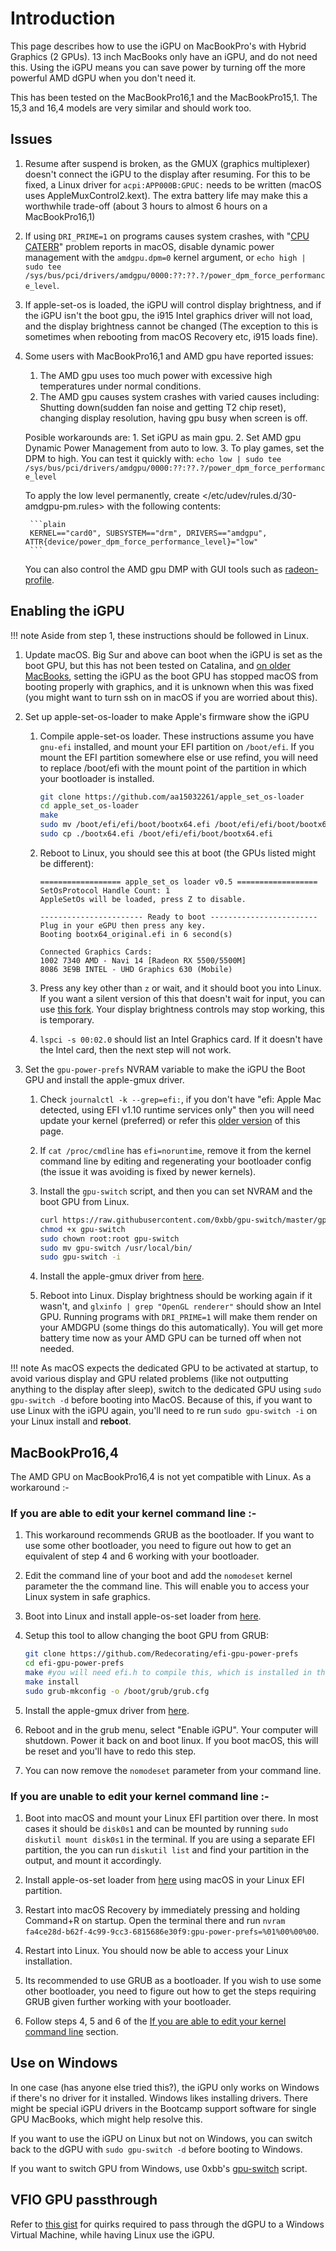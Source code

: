 # Introduction

This page describes how to use the iGPU on MacBookPro's with Hybrid Graphics (2 GPUs). 13 inch MacBooks only have an iGPU, and do not need this. Using the iGPU means you can save power by turning off the more powerful AMD dGPU when you don't need it.

This has been tested on the MacBookPro16,1 and the MacBookPro15,1. The 15,3 and 16,4 models are very similar and should work too.

## Issues

1. Resume after suspend is broken, as the GMUX (graphics multiplexer) doesn't connect the iGPU to the display after resuming. For this to be fixed, a Linux driver for `acpi:APP000B:GPUC:` needs to be written (macOS uses AppleMuxControl2.kext). The extra battery life may make this a worthwhile trade-off (about 3 hours to almost 6 hours on a MacBookPro16,1)
2. If using `DRI_PRIME=1` on programs causes system crashes, with "[CPU CATERR](https://gist.github.com/Redecorating/956a672e6922e285de83fdd7d9982e5e#gistcomment-3719941)" problem reports in macOS, disable dynamic power management with the `amdgpu.dpm=0` kernel argument, or `echo high | sudo tee /sys/bus/pci/drivers/amdgpu/0000:??:??.?/power_dpm_force_performance_level`.
3. If apple-set-os is loaded, the iGPU will control display brightness, and if the iGPU isn't the boot gpu, the i915 Intel graphics driver will not load, and the display brightness cannot be changed (The exception to this is sometimes when rebooting from macOS Recovery etc, i915 loads fine).
4. Some users with MacBookPro16,1 and AMD gpu have reported issues:

    1. The AMD gpu uses too much power with excessive high temperatures under normal conditions.
    2. The AMD gpu causes system crashes with varied causes including: Shutting down(sudden fan noise and getting T2 chip reset), changing display resolution, having gpu busy when screen is off.

    Posible workarounds are:
        1. Set iGPU as main gpu.
        2. Set AMD gpu Dynamic Power Management from auto to low.
        3. To play games, set the DPM to high.
    You can test it quickly with: `echo low | sudo tee /sys/bus/pci/drivers/amdgpu/0000:??:??.?/power_dpm_force_performance_level`

    To apply the low level permanently, create </etc/udev/rules.d/30-amdgpu-pm.rules> with the following contents:

        ```plain
        KERNEL=="card0", SUBSYSTEM=="drm", DRIVERS=="amdgpu", ATTR{device/power_dpm_force_performance_level}="low"
        ```

    You can also control the AMD gpu DMP with GUI tools such as [radeon-profile](https://github.com/emerge-e-world/radeon-profile).

## Enabling the iGPU

!!! note
    Aside from step 1, these instructions should be followed in Linux.

1.  Update macOS. Big Sur and above can boot when the iGPU is set as the boot GPU, but this has not been tested on Catalina, and [on older MacBooks](https://github.com/Dunedan/mbp-2016-linux/issues/6#issuecomment-286200226), setting the iGPU as the boot GPU has stopped macOS from booting properly with graphics, and it is unknown when this was fixed (you might want to turn ssh on in macOS if you are worried about this).

2.  Set up apple-set-os-loader to make Apple's firmware show the iGPU

    1.  Compile apple-set-os loader. These instructions assume you have `gnu-efi` installed, and mount your EFI partition on `/boot/efi`. If you mount the EFI partition somewhere else or use refind, you will need to replace /boot/efi with the mount point of the partition in which your bootloader is installed.

        ```sh
        git clone https://github.com/aa15032261/apple_set_os-loader
        cd apple_set_os-loader
        make
        sudo mv /boot/efi/efi/boot/bootx64.efi /boot/efi/efi/boot/bootx64_original.efi
        sudo cp ./bootx64.efi /boot/efi/efi/boot/bootx64.efi
        ```

    2.  Reboot to Linux, you should see this at boot (the GPUs listed might be different):

        ```plain
        ================== apple_set_os loader v0.5 ==================
        SetOsProtocol Handle Count: 1
        AppleSetOs will be loaded, press Z to disable.
        
        ----------------------- Ready to boot ------------------------
        Plug in your eGPU then press any key.
        Booting bootx64_original.efi in 6 second(s)
        
        Connected Graphics Cards:
        1002 7340 AMD - Navi 14 [Radeon RX 5500/5500M]
        8086 3E9B INTEL - UHD Graphics 630 (Mobile)
        ```

    3.  Press any key other than `z` or wait, and it should boot you into Linux. If you want a silent version of this that doesn't wait for input, you can use [this fork](https://github.com/Redecorating/apple_set_os-loader). Your display brightness controls may stop working, this is temporary.

    4.  `lspci -s 00:02.0` should list an Intel Graphics card. If it doesn't have the Intel card, then the next step will not work.

3.  Set the `gpu-power-prefs` NVRAM variable to make the iGPU the Boot GPU and install the apple-gmux driver.

    1.  Check `journalctl -k --grep=efi:`, if you don't have "efi: Apple Mac detected, using EFI v1.10 runtime services only" then you will need update your kernel (preferred) or refer this [older version](https://github.com/t2linux/wiki/blob/eb15b19c7e4d5ce79a59ff14a4bf4297a5f65edc/docs/guides/hybrid-graphics.md#enabling-the-igpu) of this page.

    2.  If `cat /proc/cmdline` has `efi=noruntime`, remove it from the kernel command line by editing and regenerating your bootloader config (the issue it was avoiding is fixed by newer kernels).

    3.  Install the `gpu-switch` script, and then you can set NVRAM and the boot GPU from Linux.

        ```sh
        curl https://raw.githubusercontent.com/0xbb/gpu-switch/master/gpu-switch > gpu-switch
        chmod +x gpu-switch
        sudo chown root:root gpu-switch
        sudo mv gpu-switch /usr/local/bin/
        sudo gpu-switch -i
        ```

    4.  Install the apple-gmux driver from [here](https://github.com/Redecorating/apple-gmux-t2).

    5.  Reboot into Linux. Display brightness should be working again if it wasn't, and `glxinfo | grep "OpenGL renderer"` should show an Intel GPU. Running programs with `DRI_PRIME=1` will make them render on your AMDGPU (some things do this automatically). You will get more battery time now as your AMD GPU can be turned off when not needed.

!!! note
    As macOS expects the dedicated GPU to be activated at startup, to avoid various display and GPU related problems (like not outputting anything to the display after sleep), switch to the dedicated GPU using `sudo gpu-switch -d` before booting into MacOS.
    Because of this, if you want to use Linux with the iGPU again, you'll need to re run `sudo gpu-switch -i` on your Linux install and **reboot**.

## MacBookPro16,4

The AMD GPU on MacBookPro16,4 is not yet compatible with Linux. As a workaround :-

### If you are able to edit your kernel command line :-

1. This workaround recommends GRUB as the bootloader. If you want to use some other bootloader, you need to figure out how to get an equivalent of step 4 and 6 working with your bootloader.

2. Edit the command line of your boot and add the `nomodeset` kernel parameter the the command line. This will enable you to access your Linux system in safe graphics.

3. Boot into Linux and install apple-os-set loader from [here](https://github.com/Redecorating/apple_set_os-loader).

4. Setup this tool to allow changing the boot GPU from GRUB:

    ```sh
    git clone https://github.com/Redecorating/efi-gpu-power-prefs
    cd efi-gpu-power-prefs
    make #you will need efi.h to compile this, which is installed in the gnu-efi package in most distros
    make install
    sudo grub-mkconfig -o /boot/grub/grub.cfg
    ```

5. Install the apple-gmux driver from [here](https://github.com/Redecorating/apple-gmux-t2).

6. Reboot and in the grub menu, select "Enable iGPU". Your computer will shutdown. Power it back on and boot linux. If you boot macOS, this will be reset and you'll have to redo this step.

7. You can now remove the `nomodeset` parameter from your command line.

### If you are unable to edit your kernel command line :-

1. Boot into macOS and mount your Linux EFI partition over there. In most cases it should be `disk0s1` and can be mounted by running `sudo diskutil mount disk0s1` in the terminal. If you are using a separate EFI partition, the you can run `diskutil list` and find your partition in the output, and mount it accordingly.

2. Install apple-os-set loader from [here](https://github.com/Redecorating/apple_set_os-loader) using macOS in your Linux EFI partition.

3. Restart into macOS Recovery by immediately pressing and holding Command+R on startup. Open the terminal there and run `nvram fa4ce28d-b62f-4c99-9cc3-6815686e30f9:gpu-power-prefs=%01%00%00%00`.

4. Restart into Linux. You should now be able to access your Linux installation.

5. Its recommended to use GRUB as a bootloader. If you wish to use some other bootloader, you need to figure out how to get the steps requiring GRUB given further working with your bootloader.

6. Follow steps 4, 5 and 6 of the [If you are able to edit your kernel command line](https://wiki.t2linux.org/guides/hybrid-graphics/#if-you-are-able-to-edit-your-kernel-command-line-) section.

## Use on Windows

In one case (has anyone else tried this?), the iGPU only works on Windows if there's no driver for it installed. Windows likes installing drivers. There might be special iGPU drivers in the Bootcamp support software for single GPU MacBooks, which might help resolve this.

If you want to use the iGPU on Linux but not on Windows, you can switch back to the dGPU with `sudo gpu-switch -d` before booting to Windows.

If you want to switch GPU from Windows, use 0xbb's [gpu-switch](https://github.com/0xbb/gpu-switch#windows-810-usage) script.

## VFIO GPU passthrough

Refer to [this gist](https://gist.github.com/Redecorating/956a672e6922e285de83fdd7d9982e5e) for quirks required to pass through the dGPU to a Windows Virtual Machine, while having Linux use the iGPU.
